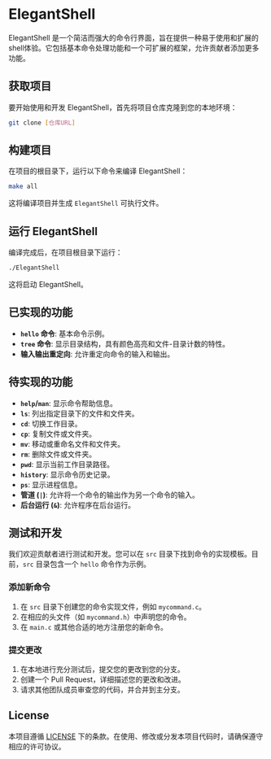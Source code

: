 # ElegantShell

ElegantShell 是一个简洁而强大的命令行界面，旨在提供一种易于使用和扩展的shell体验。它包括基本命令处理功能和一个可扩展的框架，允许贡献者添加更多功能。

## 获取项目

要开始使用和开发 ElegantShell，首先将项目仓库克隆到您的本地环境：

```bash
git clone [仓库URL]
```

## 构建项目

在项目的根目录下，运行以下命令来编译 ElegantShell：

```bash
make all
```

这将编译项目并生成 `ElegantShell` 可执行文件。

## 运行 ElegantShell

编译完成后，在项目根目录下运行：

```bash
./ElegantShell
```

这将启动 ElegantShell。

## 已实现的功能

- **`hello` 命令**: 基本命令示例。
- **`tree` 命令**: 显示目录结构，具有颜色高亮和文件-目录计数的特性。
- **输入输出重定向**: 允许重定向命令的输入和输出。

## 待实现的功能

- **`help`/`man`**: 显示命令帮助信息。
- **`ls`**: 列出指定目录下的文件和文件夹。
- **`cd`**: 切换工作目录。
- **`cp`**: 复制文件或文件夹。
- **`mv`**: 移动或重命名文件和文件夹。
- **`rm`**: 删除文件或文件夹。
- **`pwd`**: 显示当前工作目录路径。
- **`history`**: 显示命令历史记录。
- **`ps`**: 显示进程信息。
- **管道 (`|`)**: 允许将一个命令的输出作为另一个命令的输入。
- **后台运行 (`&`)**: 允许程序在后台运行。

## 测试和开发

我们欢迎贡献者进行测试和开发。您可以在 `src` 目录下找到命令的实现模板。目前，`src` 目录包含一个 `hello` 命令作为示例。

### 添加新命令

1. 在 `src` 目录下创建您的命令实现文件，例如 `mycommand.c`。
2. 在相应的头文件（如 `mycommand.h`）中声明您的命令。
3. 在 `main.c` 或其他合适的地方注册您的新命令。

### 提交更改

1. 在本地进行充分测试后，提交您的更改到您的分支。
2. 创建一个 Pull Request，详细描述您的更改和改进。
3. 请求其他团队成员审查您的代码，并合并到主分支。

## License

本项目遵循 [LICENSE](./LICENSE) 下的条款。在使用、修改或分发本项目代码时，请确保遵守相应的许可协议。